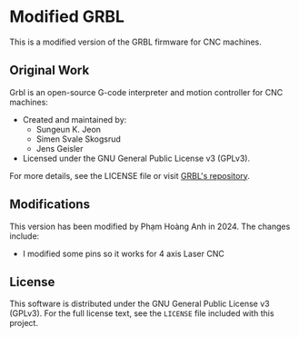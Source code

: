 # Modified GRBL

This is a modified version of the GRBL firmware for CNC machines.

## Original Work
Grbl is an open-source G-code interpreter and motion controller for CNC machines:
- Created and maintained by:
  - Sungeun K. Jeon
  - Simen Svale Skogsrud
  - Jens Geisler
- Licensed under the GNU General Public License v3 (GPLv3).

For more details, see the LICENSE file or visit [GRBL's repository](https://github.com/gnea/grbl).

## Modifications
This version has been modified by Phạm Hoàng Anh in 2024. The changes include:
- I modified some pins so it works for 4 axis Laser CNC

## License
This software is distributed under the GNU General Public License v3 (GPLv3). For the full license text, see the `LICENSE` file included with this project.
